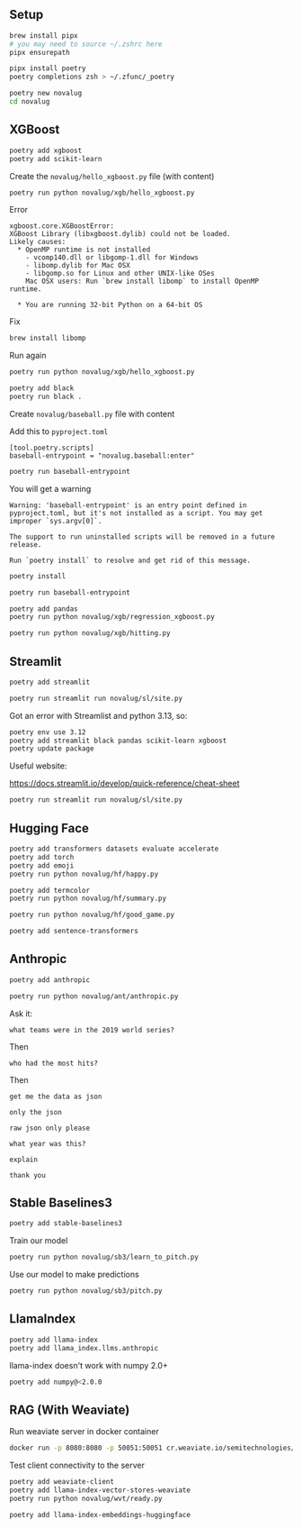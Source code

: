 ## Setup

```bash
brew install pipx
# you may need to source ~/.zshrc here
pipx ensurepath

pipx install poetry
poetry completions zsh > ~/.zfunc/_poetry

poetry new novalug
cd novalug
```

## XGBoost

```bash
poetry add xgboost
poetry add scikit-learn
```

Create the `novalug/hello_xgboost.py` file (with content)

```bash
poetry run python novalug/xgb/hello_xgboost.py
```

Error

```
xgboost.core.XGBoostError: 
XGBoost Library (libxgboost.dylib) could not be loaded.
Likely causes:
  * OpenMP runtime is not installed
    - vcomp140.dll or libgomp-1.dll for Windows
    - libomp.dylib for Mac OSX
    - libgomp.so for Linux and other UNIX-like OSes
    Mac OSX users: Run `brew install libomp` to install OpenMP runtime.

  * You are running 32-bit Python on a 64-bit OS
```

Fix

```bash
brew install libomp
```

Run again

```bash
poetry run python novalug/xgb/hello_xgboost.py
```

```bash
poetry add black
poetry run black .
```

Create `novalug/baseball.py` file with content

Add this to `pyproject.toml`

```
[tool.poetry.scripts]
baseball-entrypoint = "novalug.baseball:enter"
```

```bash
poetry run baseball-entrypoint
```

You will get a warning

```
Warning: 'baseball-entrypoint' is an entry point defined in pyproject.toml, but it's not installed as a script. You may get improper `sys.argv[0]`.

The support to run uninstalled scripts will be removed in a future release.

Run `poetry install` to resolve and get rid of this message.
```

```bash
poetry install

poetry run baseball-entrypoint
```


```bash
poetry add pandas
poetry run python novalug/xgb/regression_xgboost.py

poetry run python novalug/xgb/hitting.py
```

## Streamlit

```bash
poetry add streamlit

poetry run streamlit run novalug/sl/site.py
```

Got an error with Streamlist and python 3.13, so:

```bash
poetry env use 3.12
poetry add streamlit black pandas scikit-learn xgboost
poetry update package
```

Useful website:

https://docs.streamlit.io/develop/quick-reference/cheat-sheet

```bash
poetry run streamlit run novalug/sl/site.py
```


## Hugging Face

```bash
poetry add transformers datasets evaluate accelerate
poetry add torch
poetry add emoji
poetry run python novalug/hf/happy.py
```

```bash
poetry add termcolor
poetry run python novalug/hf/summary.py
```

```bash
poetry run python novalug/hf/good_game.py
```

```bash
poetry add sentence-transformers
```


## Anthropic

```bash
poetry add anthropic

poetry run python novalug/ant/anthropic.py
```

Ask it: 

```
what teams were in the 2019 world series?
```

Then

```
who had the most hits?
```

Then

```
get me the data as json
```

```
only the json
```

```
raw json only please
```

```
what year was this?
```

```
explain
```

```
thank you
```

## Stable Baselines3

```bash
poetry add stable-baselines3
```

Train our model
```bash
poetry run python novalug/sb3/learn_to_pitch.py
```

Use our model to make predictions

```bash
poetry run python novalug/sb3/pitch.py
```

## LlamaIndex

```bash
poetry add llama-index
poetry add llama_index.llms.anthropic
```

llama-index doesn't work with numpy 2.0+

```bash
poetry add numpy@<2.0.0
```

## RAG (With Weaviate)

Run weaviate server in docker container

```bash
docker run -p 8080:8080 -p 50051:50051 cr.weaviate.io/semitechnologies/weaviate:1.27.2
```

Test client connectivity to the server
```bash
poetry add weaviate-client
poetry add llama-index-vector-stores-weaviate
poetry run python novalug/wvt/ready.py
```

```bash
poetry add llama-index-embeddings-huggingface
```